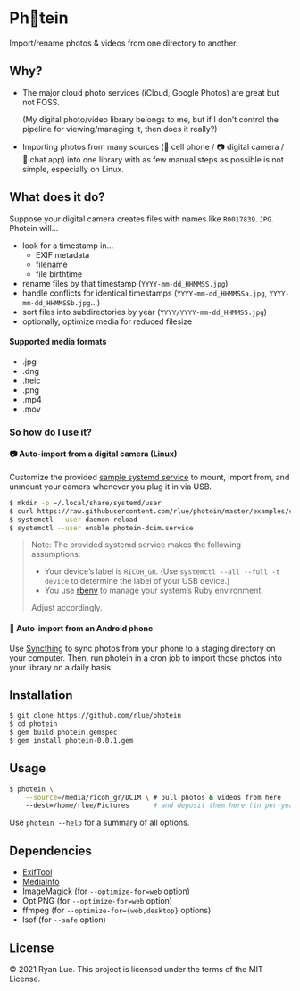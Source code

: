 Ph📸tein
========

Import/rename photos & videos from one directory to another.

Why?
----

* The major cloud photo services (iCloud, Google Photos) are great but not FOSS. 

  (My digital photo/video library belongs to me,
  but if I don’t control the pipeline for viewing/managing it,
  then does it really?)

* Importing photos from many sources
  (📱 cell phone / 📷 digital camera / 💬 chat app)
  into one library with as few manual steps as possible
  is not simple, especially on Linux.

What does it do?
----------------

Suppose your digital camera creates files with names like `R0017839.JPG`.
Photein will...

* look for a timestamp in...
  * EXIF metadata
  * filename
  * file birthtime
* rename files by that timestamp (`YYYY-mm-dd_HHMMSS.jpg`)
* handle conflicts for identical timestamps (`YYYY-mm-dd_HHMMSSa.jpg`, `YYYY-mm-dd_HHMMSSb.jpg`...)
* sort files into subdirectories by year (`YYYY/YYYY-mm-dd_HHMMSS.jpg`)
* optionally, optimize media for reduced filesize

#### Supported media formats

* .jpg
* .dng
* .heic
* .png
* .mp4
* .mov

### So how do I use it?

#### 📷 Auto-import from a digital camera (Linux)

Customize the provided [sample systemd service][]
to mount, import from, and unmount your camera
whenever you plug it in via USB.

```sh
$ mkdir -p ~/.local/share/systemd/user
$ curl https://raw.githubusercontent.com/rlue/photein/master/examples/share/systemd/user/photein-dcim.service -o ~/.local/share/systemd/user/photein-dcim.service
$ systemctl --user daemon-reload
$ systemctl --user enable photein-dcim.service
```

> Note: The provided systemd service makes the following
> assumptions:
>
> * Your device’s label is `RICOH_GR`. 
>   (Use `systemctl --all --full -t device`
>   to determine the label of your USB device.)
> * You use [rbenv][] to manage your system’s Ruby environment.
>
> Adjust accordingly.

[sample systemd service]: blob/master/examples/share/systemd/user/photein-dcim.service
[rbenv]: https://github.com/rbenv/rbenv

#### 📱 Auto-import from an Android phone

Use [Syncthing][] to sync photos from your phone to a staging directory on
your computer. Then, run photein in a cron job to import those photos into
your library on a daily basis.

[Syncthing]: https://syncthing.net/

Installation
------------

```sh
$ git clone https://github.com/rlue/photein
$ cd photein
$ gem build photein.gemspec
$ gem install photein-0.0.1.gem
```

Usage
-----

```sh
$ photein \
    --source=/media/ricoh_gr/DCIM \ # pull photos & videos from here
    --dest=/home/rlue/Pictures      # and deposit them here (in per-year subdirectories)
```

Use `photein --help` for a summary of all options.

Dependencies
------------

* [ExifTool][]
* [MediaInfo][]
* ImageMagick (for `--optimize-for=web` option)
* OptiPNG (for `--optimize-for=web` option)
* ffmpeg (for `--optimize-for={web,desktop}` options)
* lsof (for `--safe` option)

[ExifTool]: https://exiftool.org/
[MediaInfo]: https://mediaarea.net/MediaInfo

License
-------

© 2021 Ryan Lue. This project is licensed under the terms of the MIT License.
